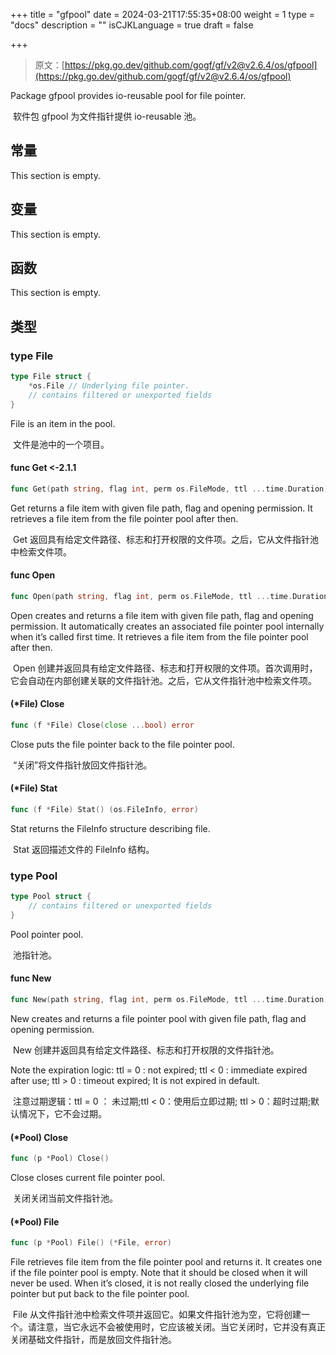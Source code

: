 +++
title = "gfpool"
date = 2024-03-21T17:55:35+08:00
weight = 1
type = "docs"
description = ""
isCJKLanguage = true
draft = false

+++

> 原文：[https://pkg.go.dev/github.com/gogf/gf/v2@v2.6.4/os/gfpool](https://pkg.go.dev/github.com/gogf/gf/v2@v2.6.4/os/gfpool)

Package gfpool provides io-reusable pool for file pointer.

​	软件包 gfpool 为文件指针提供 io-reusable 池。

## 常量

This section is empty.

## 变量

This section is empty.

## 函数

This section is empty.

## 类型

### type File

```go
type File struct {
	*os.File // Underlying file pointer.
	// contains filtered or unexported fields
}
```

File is an item in the pool.

​	文件是池中的一个项目。

#### func Get <-2.1.1

```go
func Get(path string, flag int, perm os.FileMode, ttl ...time.Duration) (file *File)
```

Get returns a file item with given file path, flag and opening permission. It retrieves a file item from the file pointer pool after then.

​	Get 返回具有给定文件路径、标志和打开权限的文件项。之后，它从文件指针池中检索文件项。

#### func Open

```go
func Open(path string, flag int, perm os.FileMode, ttl ...time.Duration) (file *File, err error)
```

Open creates and returns a file item with given file path, flag and opening permission. It automatically creates an associated file pointer pool internally when it’s called first time. It retrieves a file item from the file pointer pool after then.

​	Open 创建并返回具有给定文件路径、标志和打开权限的文件项。首次调用时，它会自动在内部创建关联的文件指针池。之后，它从文件指针池中检索文件项。

#### (*File) Close

```go
func (f *File) Close(close ...bool) error
```

Close puts the file pointer back to the file pointer pool.

​	“关闭”将文件指针放回文件指针池。

#### (*File) Stat

```go
func (f *File) Stat() (os.FileInfo, error)
```

Stat returns the FileInfo structure describing file.

​	Stat 返回描述文件的 FileInfo 结构。

### type Pool

```go
type Pool struct {
	// contains filtered or unexported fields
}
```

Pool pointer pool.

​	池指针池。

#### func New

```go
func New(path string, flag int, perm os.FileMode, ttl ...time.Duration) *Pool
```

New creates and returns a file pointer pool with given file path, flag and opening permission.

​	New 创建并返回具有给定文件路径、标志和打开权限的文件指针池。

Note the expiration logic: ttl = 0 : not expired; ttl < 0 : immediate expired after use; ttl > 0 : timeout expired; It is not expired in default.

​	注意过期逻辑：ttl = 0 ： 未过期;ttl < 0：使用后立即过期; ttl > 0：超时过期;默认情况下，它不会过期。

#### (*Pool) Close

```go
func (p *Pool) Close()
```

Close closes current file pointer pool.

​	关闭关闭当前文件指针池。

#### (*Pool) File

```go
func (p *Pool) File() (*File, error)
```

File retrieves file item from the file pointer pool and returns it. It creates one if the file pointer pool is empty. Note that it should be closed when it will never be used. When it’s closed, it is not really closed the underlying file pointer but put back to the file pointer pool.

​	File 从文件指针池中检索文件项并返回它。如果文件指针池为空，它将创建一个。请注意，当它永远不会被使用时，它应该被关闭。当它关闭时，它并没有真正关闭基础文件指针，而是放回文件指针池。